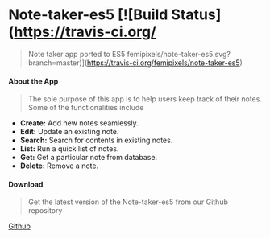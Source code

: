 # Note-taker-es5 [![Build Status](https://travis-ci.org/
> Note taker app ported to ES5
femipixels/note-taker-es5.svg?branch=master)](https://travis-ci.org/femipixels/note-taker-es5)

#### About the App
> The sole purpose of this app is to help users keep track of their notes. Some of the
> functionalities include
  - **Create:** Add new notes seamlessly.
  - **Edit:** Update an existing note.
  - **Search:** Search for contents in existing notes.
  - **List:** Run a quick list of notes.
  - **Get:** Get a particular note from database.
  - **Delete:** Remove a note.

#### Download
> Get the latest version of the Note-taker-es5 from our Github repository

[Github](https://github.com/femipixels/note-taker-es5)
